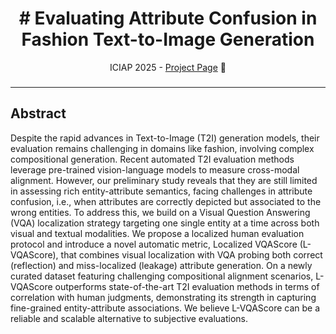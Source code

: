 <h1 align="center">
# Evaluating Attribute Confusion in Fashion Text-to-Image Generation
</h1>

<div>
    <p align="center">
    ICIAP 2025 - <a href="https://intelligolabs.github.io/L-VQAScore">Project Page</a></strong> 🎉 
    </p>
</div>

<div>
    <p align="center">
    <a Ziyue Liu, Federico Girella, Yiming Wang, Davide Talon
    </p>
</div>

<h3 align="center">

<hr>

## Abstract
Despite the rapid advances in Text-to-Image (T2I) generation models, their evaluation remains challenging in domains like fashion, involving complex compositional generation. Recent automated T2I evaluation methods leverage pre-trained vision-language models to measure cross-modal alignment. However, our preliminary study reveals that they are still limited in assessing rich entity-attribute semantics, facing challenges in attribute confusion, i.e., when attributes are correctly depicted but associated to the wrong entities. To address this, we build on a Visual Question Answering (VQA) localization strategy targeting one single entity at a time across both visual and textual modalities. We propose a localized human evaluation protocol and introduce a novel automatic metric, Localized VQAScore (L-VQAScore), that combines visual localization with VQA probing both correct (reflection) and miss-localized (leakage) attribute generation. On a newly curated dataset featuring challenging compositional alignment scenarios, L-VQAScore outperforms state-of-the-art T2I evaluation methods in terms of correlation with human judgments, demonstrating its strength in capturing fine-grained entity-attribute associations. We believe L-VQAScore can be a reliable and scalable alternative to subjective evaluations.


